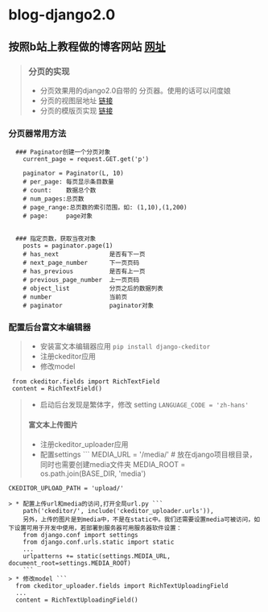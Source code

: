 # blog-django2.0
## 按照b站上教程做的博客网站 [网址](https://space.bilibili.com/252028233?spm_id_from=333.788.b_765f7570696e666f.2)
> ### 分页的实现
> * 分页效果用的django2.0自带的 分页器。使用的话可以问度娘
> * 分页的视图层地址 [链接](https://github.com/bidbear/blog-django2.0/blob/master/mysite/blog/views.py)
> * 分页的模版页实现 [链接](https://github.com/bidbear/blog-django2.0/blob/master/mysite/blog/templates/blog/blog_list.html)

### 分页器常用方法
```
  ### Paginator创建一个分页对象
    current_page = request.GET.get('p')

    paginator = Paginator(L, 10)
    # per_page: 每页显示条目数量
    # count:    数据总个数
    # num_pages:总页数
    # page_range:总页数的索引范围，如: (1,10),(1,200)
    # page:     page对象


  ### 指定页数，获取当夜对象
    posts = paginator.page(1) 
    # has_next              是否有下一页
    # next_page_number      下一页页码
    # has_previous          是否有上一页
    # previous_page_number  上一页页码
    # object_list           分页之后的数据列表
    # number                当前页
    # paginator             paginator对象
```
### 配置后台富文本编辑器
> * 安装富文本编辑器应用 `pip install django-ckeditor`
> * 注册ckeditor应用
> * 修改model 
   ```
    from ckeditor.fields import RichTextField
    content = RichTextField()
   ```
> * 启动后台发现是繁体字，修改 setting `LANGUAGE_CODE = 'zh-hans'`
> #### 富文本上传图片
> * 注册ckeditor_uploader应用
> * 配置settings ```
    MEDIA_URL = '/media/'
    # 放在django项目根目录，同时也需要创建media文件夹
    MEDIA_ROOT = os.path.join(BASE_DIR, 'media')

    CKEDITOR_UPLOAD_PATH = 'upload/'
```
> * 配置上传url和media的访问,打开全局url.py ```
    path('ckeditor/', include('ckeditor_uploader.urls')),
    另外，上传的图片是到media中，不是在static中。我们还需要设置media可被访问，如下设置可用于开发中使用，若部署到服务器可用服务器软件设置：
    from django.conf import settings
    from django.conf.urls.static import static
    ...
    urlpatterns += static(settings.MEDIA_URL, document_root=settings.MEDIA_ROOT)
    ```
> * 修改model ```
  from ckeditor_uploader.fields import RichTextUploadingField
  ...
  content = RichTextUploadingField()
  
```
